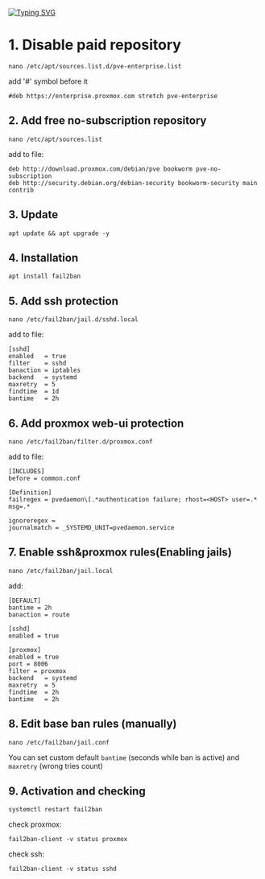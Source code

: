 [![Typing SVG](https://readme-typing-svg.herokuapp.com?color=%2336BCF7&lines=Proxmox+8+Fail2Ban+Setup)]()

# 1. Disable paid repository
```
nano /etc/apt/sources.list.d/pve-enterprise.list
```
add '#' symbol before it
```
#deb https://enterprise.proxmox.com stretch pve-enterprise
```

## 2. Add free no-subscription repository
```
nano /etc/apt/sources.list
```
add to file:
```
deb http://download.proxmox.com/debian/pve bookworm pve-no-subscription
deb http://security.debian.org/debian-security bookworm-security main contrib
```

## 3. Update
```
apt update && apt upgrade -y
```


## 4. Installation
```
apt install fail2ban
```

## 5. Add ssh protection
```
nano /etc/fail2ban/jail.d/sshd.local
```
add to file:
```
[sshd]
enabled   = true
filter    = sshd
banaction = iptables
backend   = systemd
maxretry  = 5
findtime  = 1d
bantime   = 2h

```

## 6. Add proxmox web-ui protection
```
nano /etc/fail2ban/filter.d/proxmox.conf
```
add to file:
```
[INCLUDES]
before = common.conf

[Definition]
failregex = pvedaemon\[.*authentication failure; rhost=<HOST> user=.* msg=.*

ignoreregex =
journalmatch = _SYSTEMD_UNIT=pvedaemon.service
```

## 7. Enable ssh&proxmox rules(Enabling jails)

```
nano /etc/fail2ban/jail.local
```
add:
```
[DEFAULT]
bantime = 2h
banaction = route

[sshd]
enabled = true

[proxmox]
enabled = true
port = 8006
filter = proxmox
backend   = systemd
maxretry  = 5
findtime  = 2h
bantime   = 2h

```


## 8. Edit base ban rules (manually)

```
nano /etc/fail2ban/jail.conf
```
You can set custom default `bantime` (seconds while ban is active) and `maxretry` (wrong tries count)


## 9. Activation and checking

```
systemctl restart fail2ban
```
check proxmox:
```
fail2ban-client -v status proxmox
```
check ssh:
```
fail2ban-client -v status sshd
```
